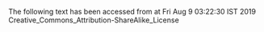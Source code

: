 The following text has been accessed from at Fri Aug 9 03:22:30 IST 2019
Creative_Commons_Attribution-ShareAlike_License
